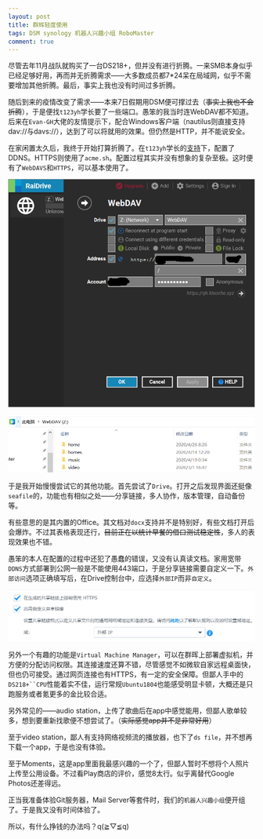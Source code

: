 ```yaml
---
layout: post
title: 群辉轻度使用
tags: DSM synology 机器人兴趣小组 RoboMaster
comment: true
---
```


尽管去年11月战队就购买了一台DS218+，但并没有进行折腾。一来SMB本身似乎已经足够好用，再而并无折腾需求——大多数成员都7*24呆在局域网，似乎不需要增加其他折腾。最后，事实上我也没有时间过多折腾。

随后到来的疫情改变了需求——本来7日假期用DSM便可撑过去（~~事实上我也不会折腾~~），于是便找`t123yh`学长要了一些端口。愚笨的我当时连WebDAV都不知道。后来在`Evan-GH`大佬的友情提示下，配合Windows客户端（nautilus则直接支持dav://与davs://），达到了可以将就用的效果。但仍然是HTTP，并不能说安全。

在家闲置太久后，我终于开始打算折腾了。在`t123yh`学长的[支持](https://github.com/t123yh/lede-ddns-dnspod)下，配置了DDNS。HTTPS则使用了`acme.sh`。配置过程其实并没有想象的复杂至极。这时便有了`WebDAVS`和`HTTPS`，可以基本使用了。

![image-raidrive](/asset/images/2020-04/Synology-light-use/raidrive.png)

![image-explorer](/asset/images/2020-04/Synology-light-use/explorer.png)

于是我开始慢慢尝试它的其他功能。首先尝试了`Drive`。打开之后发现界面还挺像`seafile`的，功能也有相似之处——分享链接，多人协作，版本管理，自动备份等。

有些意思的是其内置的Office。其文档对`docx`支持并不是特别好，有些文档打开后会爆炸。不过其表格表现还行，~~目前正在以统计早餐的借口测试稳定性~~，多人的表现效果也不错。

愚笨的本人在配置的过程中还犯了愚蠢的错误，又没有认真读文档。家用宽带`DDNS`方式部署到公网一般是不能使用443端口，于是分享链接需要自定义一下。`外部访问`选项正确填写后，在Drive控制台中，应选择`外部IP`而非`自定义`。

![image-link](/asset/images/2020-04/Synology-light-use/link.png)

另外一个有趣的功能是`Virtual Machine Manager`，可以在群晖上部署虚拟机，并方便的分配访问权限。其连接速度还算不错，尽管感觉不如微软自家远程桌面快，但也仍可接受。通过网页连接也有HTTPS，有一定的安全保障。但鄙人手中的`DS218+``CPU`性能着实不佳，运行常规`Ubuntu1804`也能感受明显卡顿，大概还是只跑服务或者氪更多的金比较合适。

另外常见的——audio station，上传了歌曲后在app中感觉能用，但鄙人歌单较多，想到要重新找歌便不想尝试了。（~~实际感觉app并不是非常好用~~）

至于video station，鄙人有支持网络视频流的播放器，也下了`ds file`，并不想再下载一个app，于是也没有体验。

至于Moments，这是app里面我最感兴趣的一个了，但鄙人暂时不想将个人照片上传至公用设备。不过看Play商店的评价，感觉8太行。似乎离替代Google Photos还差得远。

正当我准备体验Git服务器，Mail Server等套件时，我们的`机器人兴趣小组`便开组了。于是我又没有时间体验了。

所以，有什么挣钱的办法吗？q(≧▽≦q)

